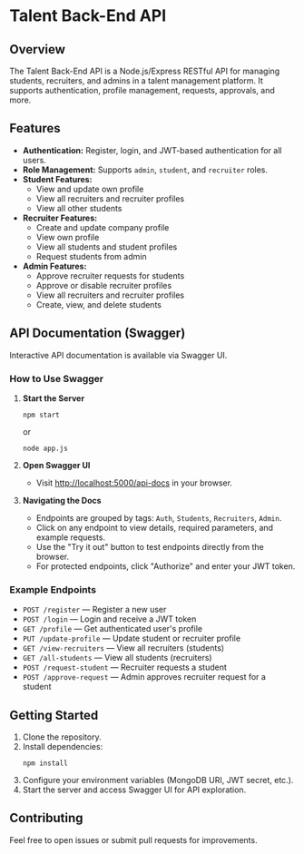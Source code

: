 # Talent Back-End API

## Overview

The Talent Back-End API is a Node.js/Express RESTful API for managing students, recruiters, and admins in a talent management platform. It supports authentication, profile management, requests, approvals, and more.

## Features

- **Authentication:** Register, login, and JWT-based authentication for all users.
- **Role Management:** Supports `admin`, `student`, and `recruiter` roles.
- **Student Features:**
  - View and update own profile
  - View all recruiters and recruiter profiles
  - View all other students
- **Recruiter Features:**
  - Create and update company profile
  - View own profile
  - View all students and student profiles
  - Request students from admin
- **Admin Features:**
  - Approve recruiter requests for students
  - Approve or disable recruiter profiles
  - View all recruiters and recruiter profiles
  - Create, view, and delete students

## API Documentation (Swagger)

Interactive API documentation is available via Swagger UI.

### How to Use Swagger

1. **Start the Server**
   ```
   npm start
   ```
   or
   ```
   node app.js
   ```

2. **Open Swagger UI**
   - Visit [http://localhost:5000/api-docs](http://localhost:5000/api-docs) in your browser.

3. **Navigating the Docs**
   - Endpoints are grouped by tags: `Auth`, `Students`, `Recruiters`, `Admin`.
   - Click on any endpoint to view details, required parameters, and example requests.
   - Use the "Try it out" button to test endpoints directly from the browser.
   - For protected endpoints, click "Authorize" and enter your JWT token.

### Example Endpoints

- `POST /register` — Register a new user
- `POST /login` — Login and receive a JWT token
- `GET /profile` — Get authenticated user's profile
- `PUT /update-profile` — Update student or recruiter profile
- `GET /view-recruiters` — View all recruiters (students)
- `GET /all-students` — View all students (recruiters)
- `POST /request-student` — Recruiter requests a student
- `POST /approve-request` — Admin approves recruiter request for a student

## Getting Started

1. Clone the repository.
2. Install dependencies:
   ```
   npm install
   ```
3. Configure your environment variables (MongoDB URI, JWT secret, etc.).
4. Start the server and access Swagger UI for API exploration.

## Contributing

Feel free to open issues or submit pull requests for improvements.

